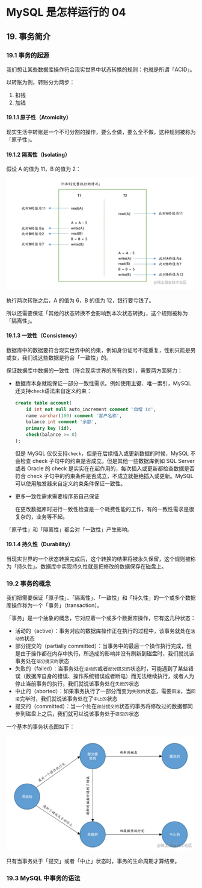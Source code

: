 # MySQL 是怎样运行的 04

## 19. 事务简介

### 19.1 事务的起源

我们想让某些数据库操作符合现实世界中状态转换的规则：也就是所谓「ACID」。

以转账为例，转账分为两步：

1.   扣钱
2.   加钱

#### 19.1.1 原子性（Atomicity）

现实生活中转账是一个不可分割的操作，要么全做，要么全不做，这种规则被称为「原子性」。

#### 19.1.2 隔离性（Isolating）

假设 A 的值为 11，B 的值为 2：

<img src="https://raw.githubusercontent.com/Missyesterday/picgo/main/picgo/image-20230527115034693.png" alt="image-20230527115034693" style="zoom:50%;" />

执行两次转账之后，A 的值为 6，B 的值为 12，银行要亏钱了。

所以还需要保证「其他的状态转换不会影响到本次状态转换」，这个规则被称为「隔离性」。



#### 19.1.3 一致性（Consistency）

数据库中的数据要符合现实世界中的约束，例如身份证号不能重复，性别只能是男或女，我们说这些数据是符合「一致性」的。

保证数据库中数据的一致性（符合现实世界的所有约束），需要两方面努力：

-   数据库本身就能保证一部分一致性需求。例如使用主键、唯一索引，MySQL 还支持`check`语法来自定义约束：

    ```sql
    create table account(
        id int not null auto_increment comment '自增 id',
        name varchar(100) comment '客户名称',
        balance int comment '余额',
        primary key (id),
        check(balance >= 0)
    );
    ```

    但是 MySQL 仅仅支持`check`，但是在后续插入或更新数据的时候，MySQL 不会检查 check 子句中的约束是否成立。但是其他一些数据库例如 SQL Server 或者 Oracle 的 check 是实实在在起作用的，每次插入或更新都检查数据是否符合 check 子句中的约束条件是否成立，不成立就拒绝插入或更新。MySQL 可以使用触发器来自定义约束条件保证一致性。

-   更多一致性需求需要程序员自己保证

    在更改数据库时进行一致性检查是一个耗费性能的工作，有的一致性需求是很复杂的，业务等不起。



「原子性」和「隔离性」都会对「一致性」产生影响。



#### 19.1.4 持久性（Durability）

当现实世界的一个状态转换完成后，这个转换的结果将被永久保留，这个规则被称为「持久性」。数据库中实现持久性就是把修改的数据保存在磁盘上。



### 19.2 事务的概念

我们把需要保证「原子性」、「隔离性」、「一致性」和「持久性」的一个或多个数据库操作称为一个「事务」（transaction）。

「事务」是一个抽象的概念，它对应着一个或多个数据库操作，它有这几种状态：

-   活动的（active）：事务对应的数据库操作正在执行的过程中，该事务就处在`活动的`状态
-   部分提交的（partially committed）：当事务中的最后一个操作执行完成，但是由于操作都在内存中执行，所造成的影响并没有刷新到磁盘时，我们就说该事务处在`部分提交的`状态
-   失败的（failed）：当事务处在`活动的`或者`部分提交的`状态时，可能遇到了某些错误（数据库自身的错误、操作系统错误或者断电）而无法继续执行，或者人为停止当前事务的执行，我们就说该事务处在`失败的`状态
-   中止的（aborted）：如果事务执行了一部分而变为`失败的`状态，需要`回滚`，当`回滚`完毕时，我们就说该事务处在了`中止的`状态
-   提交的（committed）：当一个处在`部分提交的`状态的事务将修改过的数据都同步到磁盘上之后，我们就可以说该事务处于`提交的`状态

一个基本的事务状态图如下：

<img src="https://raw.githubusercontent.com/Missyesterday/picgo/main/picgo/image-20230527121331984.png" alt="image-20230527121331984" style="zoom:50%;" />

只有当事务处于「提交」或者「中止」状态时，事务的生命周期才算结束。



### 19.3 MySQL 中事务的语法

